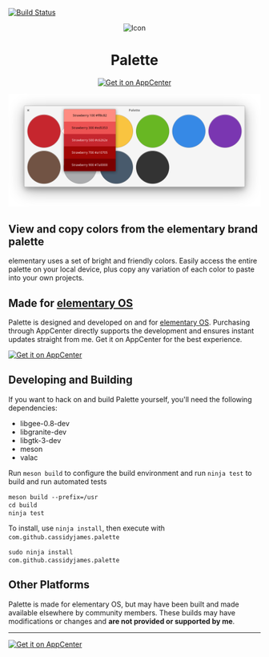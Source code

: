 [![Build Status](https://travis-ci.org/cassidyjames/palette.svg?branch=master)](https://travis-ci.org/cassidyjames/palette)

<p align="center">
  <img src="https://cdn.rawgit.com/cassidyjames/dippi/master/data/icons/128/com.github.cassidyjames.palette.svg" alt="Icon" />
</p>
<h1 align="center">Palette</h1>
<p align="center">
  <a href="https://appcenter.elementary.io/com.github.cassidyjames.palette"><img src="https://appcenter.elementary.io/badge.svg" alt="Get it on AppCenter" /></a>
</p>

![Screenshot](data/screenshot-2.png)

## View and copy colors from the elementary brand palette

elementary uses a set of bright and friendly colors. Easily access the entire palette on your local device, plus copy any variation of each color to paste into your own projects.

## Made for [elementary OS](https://elementary.io)

Palette is designed and developed on and for [elementary OS](https://elementary.io). Purchasing through AppCenter directly supports the development and ensures instant updates straight from me. Get it on AppCenter for the best experience.

[![Get it on AppCenter](https://appcenter.elementary.io/badge.svg)](https://appcenter.elementary.io/com.github.cassidyjames.palette)


## Developing and Building

If you want to hack on and build Palette yourself, you'll need the following dependencies:

* libgee-0.8-dev
* libgranite-dev
* libgtk-3-dev
* meson
* valac

Run `meson build` to configure the build environment and run `ninja test` to build and run automated tests

    meson build --prefix=/usr
    cd build
    ninja test

To install, use `ninja install`, then execute with `com.github.cassidyjames.palette`

    sudo ninja install
    com.github.cassidyjames.palette


## Other Platforms

Palette is made for elementary OS, but may have been built and made available elsewhere by community members. These builds may have modifications or changes and **are not provided or supported by me**.

-----

[![Get it on AppCenter](https://appcenter.elementary.io/badge.svg)](https://appcenter.elementary.io/com.github.cassidyjames.palette)

